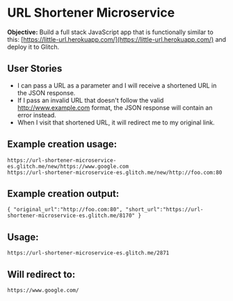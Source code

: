 URL Shortener Microservice
=========================

**Objective:** Build a full stack JavaScript app that is functionally similar to this: [https://little-url.herokuapp.com/](https://little-url.herokuapp.com/) and deploy it to Glitch.

User Stories
------------
- I can pass a URL as a parameter and I will receive a shortened URL in the JSON response.
- If I pass an invalid URL that doesn't follow the valid http://www.example.com format, the JSON response will contain an error instead.
- When I visit that shortened URL, it will redirect me to my original link.

Example creation usage:
-----------------------
`https://url-shortener-microservice-es.glitch.me/new/https://www.google.com`  
`https://url-shortener-microservice-es.glitch.me/new/http://foo.com:80`

Example creation output:
------------------------
`{ "original_url":"http://foo.com:80", "short_url":"https://url-shortener-microservice-es.glitch.me/8170" }`

Usage:
------
`https://url-shortener-microservice-es.glitch.me/2871`

Will redirect to:
-----------------
`https://www.google.com/`